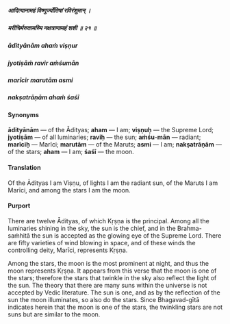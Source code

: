 ##### आदित्यानामहं विष्णुर्ज्योतिषां रविरंशुमान् ।
##### मरीचिर्मरुतामस्मि नक्षत्राणामहं शशी ॥ २१ ॥

##### ādityānām ahaṁ viṣṇur
##### jyotiṣāṁ ravir aṁśumān
##### marīcir marutām asmi
##### nakṣatrāṇām ahaṁ śaśī

#### Synonyms

**ādityānām** — of the Ādityas; **aham** — I am; **viṣṇuḥ** — the Supreme Lord; **jyotiṣām** — of all luminaries; **raviḥ** — the sun; **aṁśu**-**mān** — radiant; **marīciḥ** — Marīci; **marutām** — of the Maruts; **asmi** — I am; **nakṣatrāṇām** — of the stars; **aham** — I am; **śaśī** — the moon.

#### Translation

Of the Ādityas I am Viṣṇu, of lights I am the radiant sun, of the Maruts I am Marīci, and among the stars I am the moon.

#### Purport

There are twelve Ādityas, of which Kṛṣṇa is the principal. Among all the luminaries shining in the sky, the sun is the chief, and in the Brahma-saṁhitā the sun is accepted as the glowing eye of the Supreme Lord. There are fifty varieties of wind blowing in space, and of these winds the controlling deity, Marīci, represents Kṛṣṇa.

Among the stars, the moon is the most prominent at night, and thus the moon represents Kṛṣṇa. It appears from this verse that the moon is one of the stars; therefore the stars that twinkle in the sky also reflect the light of the sun. The theory that there are many suns within the universe is not accepted by Vedic literature. The sun is one, and as by the reflection of the sun the moon illuminates, so also do the stars. Since Bhagavad-gītā indicates herein that the moon is one of the stars, the twinkling stars are not suns but are similar to the moon.